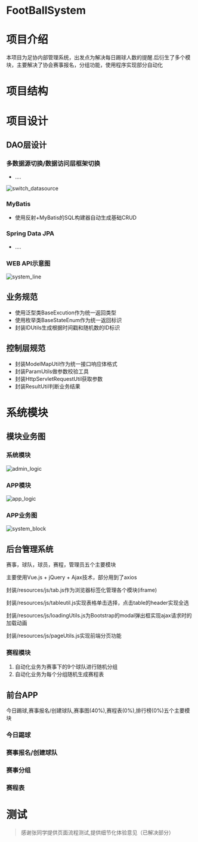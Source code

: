 # FootBallSystem

# 项目介绍

本项目为足协内部管理系统，出发点为解决每日踢球人数的提醒.后衍生了多个模块，主要解决了协会赛事报名，分组功能，使用程序实现部分自动化

# 项目结构

# 项目设计

## DAO层设计

### 多数据源切换/数据访问层框架切换
- ....

![switch_datasource](https://github.com/Roiocam/FootballSystem/raw/master/image/switch_datasource.png)

### MyBatis

- 使用反射+MyBatis的SQL构建器自动生成基础CRUD

### Spring Data JPA

- ....

### WEB API示意图

![system_line](https://github.com/Roiocam/FootballSystem/raw/master/image/system_line.png)

## 业务规范
- 使用泛型类BaseExcution作为统一返回类型
- 使用枚举类BaseStateEnum作为统一返回标识
- 封装IDUtils生成根据时间戳和随机数的ID标识
## 控制层规范
- 封装ModelMapUtil作为统一接口响应体格式
- 封装ParamUtils做参数校验工具
- 封装HttpServletRequestUtil获取参数
- 封装ResultUtil判断业务结果

# 系统模块

## 模块业务图

### 系统模块

![admin_logic](https://github.com/Roiocam/FootballSystem/raw/master/image/admin_logic.png)

### APP模块

![app_logic](https://github.com/Roiocam/FootballSystem/raw/master/image/app_logic.png)

### APP业务图

![system_block](https://github.com/Roiocam/FootballSystem/raw/master/image/system_block.png)

## 后台管理系统
赛事，球队，球员，赛程，管理员五个主要模块

主要使用Vue.js + jQuery + Ajax技术，部分用到了axios

封装/resources/js/tab.js作为浏览器标签化管理各个模块(iframe)

封装/resources/js/tableutil.js实现表格单击选择，点击table的header实现全选

封装/resources/js/loadingUtils.js为Bootstrap的modal弹出框实现ajax请求时的加载动画

封装/resources/js/pageUtils.js实现前端分页功能

### 赛程模块
1. 自动化业务为赛事下的9个球队进行随机分组
2. 自动化业务为每个分组随机生成赛程表

## 前台APP
今日踢球,赛事报名/创建球队,赛事图(40%),赛程表(0%),排行榜(0%)五个主要模块
### 今日踢球
### 赛事报名/创建球队
### 赛事分组
### 赛程表





# 测试
> 感谢张同学提供页面流程测试,提供细节化体验意见（已解决部分）
